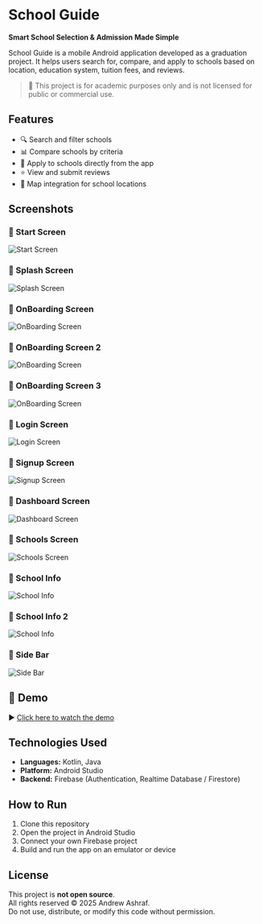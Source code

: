 # School Guide

**Smart School Selection & Admission Made Simple**

School Guide is a mobile Android application developed as a graduation project. It helps users search for, compare, and apply to schools based on location, education system, tuition fees, and reviews.

> 🚫 This project is for academic purposes only and is not licensed for public or commercial use.

## Features

- 🔍 Search and filter schools
- 📊 Compare schools by criteria
- 📝 Apply to schools directly from the app
- ⭐ View and submit reviews
- 📍 Map integration for school locations

## Screenshots

### 🔸 Start Screen
![Start Screen](screenshots/1-Logo.png)

### 🔸 Splash Screen
![Splash Screen](screenshots/2-SplashScreen.png)

### 🔸 OnBoarding Screen
![OnBoarding Screen](screenshots/3-OnBoarding.png)

### 🔸 OnBoarding Screen 2
![OnBoarding Screen](screenshots/4-OnBoarding.png)

### 🔸 OnBoarding Screen 3
![OnBoarding Screen](screenshots/5-OnBoarding.png)

### 🔸 Login Screen 
![Login Screen](screenshots/6-Login.png)

### 🔸 Signup Screen 
![Signup Screen](screenshots/7-Signup.png)

### 🔸 Dashboard Screen 
![Dashboard Screen](screenshots/8-Dashboard.png)

### 🔸 Schools Screen 
![Schools Screen](screenshots/9-SchoolList.png)

### 🔸 School Info 
![School Info](screenshots/10-Schoolinfo.png)

### 🔸 School Info 2
![School Info](screenshots/11-Maps.png)

### 🔸 Side Bar 
![Side Bar](screenshots/12-Sidebar.png)

## 🎥 Demo

▶️ [Click here to watch the demo](screenshots/Demo.mp4)


## Technologies Used

- **Languages:** Kotlin, Java  
- **Platform:** Android Studio  
- **Backend:** Firebase (Authentication, Realtime Database / Firestore)

## How to Run

1. Clone this repository
2. Open the project in Android Studio
3. Connect your own Firebase project
4. Build and run the app on an emulator or device

## License

This project is **not open source**.  
All rights reserved © 2025 Andrew Ashraf.  
Do not use, distribute, or modify this code without permission.
